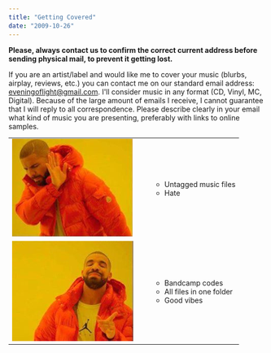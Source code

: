```yaml
---
title: "Getting Covered"
date: "2009-10-26"
---
```


**Please, always contact us to confirm the correct current address before sending physical mail, to prevent it getting lost.**

If you are an artist/label and would like me to cover your music (blurbs, airplay, reviews, etc.) you can contact me on our standard email address: [eveningoflight@gmail.com](mailto:eveningoflight@gmail.com). I'll consider music in any format (CD, Vinyl, MC, Digital). Because of the large amount of emails I receive, I cannot guarantee that I will reply to all correspondence. Please describe clearly in your email what kind of music you are presenting, preferably with links to online samples.

<table style="border: 0px;"><tbody><tr><td style="border: 0px;"><img class="size-full wp-image-5372 alignright" src="images/drake_nah.jpg" alt="" width="237" height="192"></td><td style="border: 0px;"><ul><li style="list-style-type: none;"><ul><li style="text-align: left;">Untagged music files</li><li style="text-align: left;">Hate</li></ul></li></ul><ul><li style="list-style-type: none;"></li></ul></td></tr><tr><td style="border: 0px;"><img class="size-full wp-image-5373 alignright" src="images/drake_yos.jpg" alt="" width="238" height="197"></td><td style="border: 0px;"><ul><li style="list-style-type: none;"><ul><li style="text-align: left;">Bandcamp codes</li><li style="text-align: left;">All files in one folder</li><li style="text-align: left;">Good vibes</li></ul></li></ul></td></tr></tbody></table>
